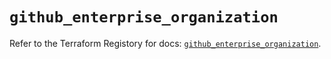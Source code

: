 # `github_enterprise_organization`

Refer to the Terraform Registory for docs: [`github_enterprise_organization`](https://registry.terraform.io/providers/integrations/github/5.34.0/docs/resources/enterprise_organization).
